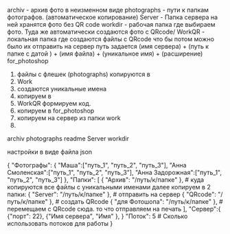 archiv        - архив фото в неизменном виде
photographs   - пути к папкам фотографов. (автоматическое копирование)
Server        - Папка сервера на ней хранятся фото без QR code
workdir       - рабочая папка где выбираем фото. Туда же автоматически создаются фото с QRcode/
WorkQR        - локальная папка где создаются файлы с QRcode что бы потом можно было их отправить на сервер
                путь задается (имя сервера) + (путь к папке с датой ) + (имя файла) + (уникальное имя) + (расширение)
for_photoshop



1) файлы с флешек (photographs) копируются в 
2) Work
3) создаются уникальные имена
4) копируем в 
5) WorkQR формируем код.
6) копируем в for_photoshop
7) копируем на сервер из папки work 
8) 

archiv
photographs
readme
Server
workdir


настройки в виде файла json

{
    "Фотографы": {
        "Маша":["путь_1", "путь_2", "путь_3"], 
        "Анна Смоленская":["путь_1", "путь_2", "путь_3"], 
        "Анна Задорожная":["путь_1", "путь_2", "путь_3"]
    },
    "Папки": [
        { "Архив":        "/путь/к/папке" },  # куда копируются все файлы с уникальными именами далее копируем в 2 папки:
        { "Server":       "/путь/к/папке" },  # отправить на сервер
        { "QRcode":       "/путь/к/папке" },  # создать QRcode 
        { "для Фотошопа": "/путь/к/папке" },  # перемещаем с QRcode сюда. то что отправляем на печать
    ],
    "Сервер":{
        {"порт": 22},
        {"Имя сервера", "Имя" },
    }
    "Поток": 5 # Сколько использовать потоков для работы
}
